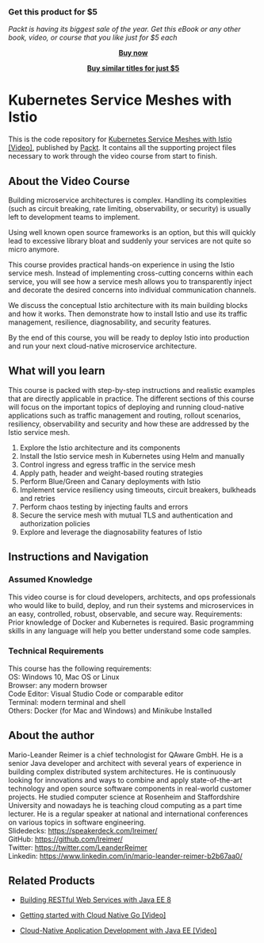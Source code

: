 
### Get this product for $5

<i>Packt is having its biggest sale of the year. Get this eBook or any other book, video, or course that you like just for $5 each</i>


<b><p align='center'>[Buy now](https://packt.link/9781838649166)</p></b>


<b><p align='center'>[Buy similar titles for just $5](https://subscription.packtpub.com/search)</p></b>


# Kubernetes Service Meshes with Istio

This is the code repository for [Kubernetes Service Meshes with Istio [Video]](https://www.packtpub.com/in/cloud-networking/kubernetes-service-mesh-with-istio-video), published by [Packt](https://www.packtpub.com/?utm_source=github). It contains all the supporting project files necessary to work through the video course from start to finish.

## About the Video Course

Building microservice architectures is complex. Handling its complexities (such as circuit breaking, rate limiting, observability, or security) is usually left to development teams to implement.

Using well known open source frameworks is an option, but this will quickly lead to excessive library bloat and suddenly your services are not quite so micro anymore.

This course provides practical hands-on experience in using the Istio service mesh. Instead of implementing cross-cutting concerns within each service, you will see how a service mesh allows you to transparently inject and decorate the desired concerns into individual communication channels.

We discuss the conceptual Istio architecture with its main building blocks and how it works. Then demonstrate how to install Istio and use its traffic management, resilience, diagnosability, and security features.

By the end of this course, you will be ready to deploy Istio into production and run your next cloud-native microservice architecture.

## What will you learn

This course is packed with step-by-step instructions and realistic examples that are directly applicable in practice. The different sections of this course will focus on the important topics of deploying and running cloud-native applications such as traffic management and routing, rollout scenarios, resiliency, observability and security and how these are addressed by the Istio service mesh.

1. Explore the Istio architecture and its components
2. Install the Istio service mesh in Kubernetes using Helm and manually
3. Control ingress and egress traffic in the service mesh
4. Apply path, header and weight-based routing strategies
5. Perform Blue/Green and Canary deployments with Istio
6. Implement service resiliency using timeouts, circuit breakers, bulkheads and retries
7. Perform chaos testing by injecting faults and errors
8. Secure the service mesh with mutual TLS and authentication and authorization policies
9. Explore and leverage the diagnosability features of Istio


## Instructions and Navigation
### Assumed Knowledge
This video course is for cloud developers, architects, and ops professionals who would like to build, deploy, and run their systems and microservices in an easy, controlled, robust, observable, and secure way.
Requirements: Prior knowledge of Docker and Kubernetes is required. Basic programming skills in any language will help you better understand some code samples.

### Technical Requirements
This course has the following requirements:<br/>
OS: Windows 10, Mac OS or Linux<br/>
Browser: any modern browser<br/>
Code Editor: Visual Studio Code or comparable editor<br/>
Terminal: modern terminal and shell<br/>
Others: Docker (for Mac and Windows) and Minikube Installed<br/>




## About the author

Mario-Leander Reimer is a chief technologist for QAware GmbH. He is a senior Java developer and architect with several years of experience in building complex distributed system architectures. He is continuously looking for innovations and ways to combine and apply state-of-the-art technology and open source software components in real-world customer projects. He studied computer science at Rosenheim and Staffordshire University and nowadays he is teaching cloud computing as a part time lecturer. He is a regular speaker at national and international conferences on various topics in software engineering.<br/>
Slidedecks: https://speakerdeck.com/lreimer/<br/>
GitHub: https://github.com/lreimer/<br/>
Twitter: https://twitter.com/LeanderReimer<br/>
Linkedin: https://www.linkedin.com/in/mario-leander-reimer-b2b67aa0/<br/>


## Related Products
* [Building RESTful Web Services with Java EE 8](https://www.packtpub.com/in/application-development/building-restful-web-services-java-ee-8)

* [Getting started with Cloud Native Go [Video]](https://www.packtpub.com/in/application-development/getting-started-cloud-native-go)

* [Cloud-Native Application Development with Java EE [Video]](https://www.packtpub.com/in/application-development/cloud-native-application-development-java-ee-video)


